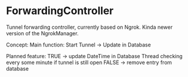 # ForwardingController
Tunnel forwarding controller, currently based on Ngrok. 
Kinda newer version of the NgrokManager.

Concept:
  Main function:
    Start Tunnel -> Update in Database
    
  Planned feature:
                                                             TRUE -> update DateTime in Database
    Thread checking every some minute if tunnel is still open
                                                             FALSE -> remove entry from database
